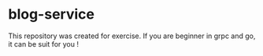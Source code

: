 # blog-service
This repository was created for exercise. If you are beginner in grpc and go, it can be suit for you !
